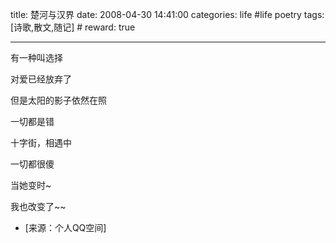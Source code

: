 title: 楚河与汉界 
date: 2008-04-30 14:41:00
categories: life #life poetry
tags: [诗歌,散文,随记]  # <!--more-->
reward: true

---

有一种叫选择




对爱已经放弃了




但是太阳的影子依然在照




一切都是错




十字街，相遇中




一切都很傻




当她变时~




我也改变了~~


- [来源：个人QQ空间]
